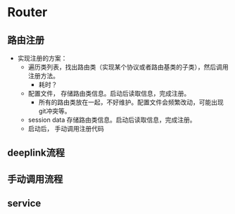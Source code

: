 # Router

## 路由注册
* 实现注册的方案：
    * 遍历类列表，找出路由类（实现某个协议或者路由基类的子类），然后调用注册方法。 
        * 耗时？
    * 配置文件， 存储路由类信息。启动后读取信息，完成注册。
        * 所有的路由类放在一起，不好维护。配置文件会频繁改动，可能出现git冲突等。
    * session data 存储路由类信息。启动后读取信息，完成注册。
    * 启动后， 手动调用注册代码

## deeplink流程

## 手动调用流程

## service


